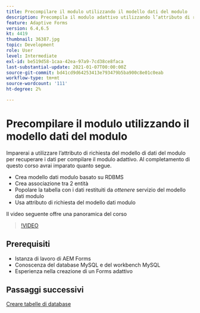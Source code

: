 ```yaml
---
title: Precompilare il modulo utilizzando il modello dati del modulo
description: Precompila il modulo adattivo utilizzando l’attributo di richiesta del modello di dati del modulo
feature: Adaptive Forms
version: 6.4,6.5
kt: 4419
thumbnail: 36387.jpg
topic: Development
role: User
level: Intermediate
exl-id: be519d58-1caa-42ea-97a9-7cd38ce8faca
last-substantial-update: 2021-01-07T00:00:00Z
source-git-commit: bd41cd9d64253413e793479b5ba900c8e01c0eab
workflow-type: tm+mt
source-wordcount: '111'
ht-degree: 2%

---
```


# Precompilare il modulo utilizzando il modello dati del modulo

Imparerai a utilizzare l’attributo di richiesta del modello di dati del modulo per recuperare i dati per compilare il modulo adattivo.
Al completamento di questo corso avrai imparato quanto segue.

* Crea modello dati modulo basato su RDBMS
* Crea associazione tra 2 entità
* Popolare la tabella con i dati restituiti da _ottenere_ servizio del modello dati modulo
* Usa attributo di richiesta del modello dati modulo

Il video seguente offre una panoramica del corso
>[!VIDEO](https://video.tv.adobe.com/v/36387?quality=12&learn=on)

## Prerequisiti

* Istanza di lavoro di AEM Forms
* Conoscenza del database MySQL e del workbench MySQL
* Esperienza nella creazione di un Forms adattivo

## Passaggi successivi

[Creare tabelle di database](./create-database-tables.md)
